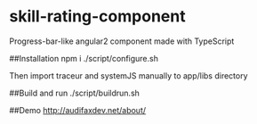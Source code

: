 # skill-rating-component
Progress-bar-like angular2 component made with TypeScript

##Installation
npm i
./script/configure.sh

Then import traceur and systemJS manually to app/libs directory

##Build and run
./script/buildrun.sh

##Demo
http://audifaxdev.net/about/
